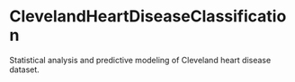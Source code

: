 # ClevelandHeartDiseaseClassification
Statistical analysis and predictive modeling of Cleveland heart disease dataset.
